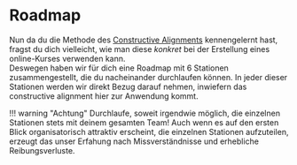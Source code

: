 # Roadmap

Nun da du die Methode des [Constructive Alignments](index.md#constructive-alignment) kennengelernt hast, fragst du dich vielleicht, wie man diese *konkret* bei der Erstellung eines online-Kurses verwenden kann. <br>
Deswegen haben wir für dich eine Roadmap mit 6 Stationen  zusammengestellt, die du nacheinander durchlaufen können. In jeder dieser Stationen werden wir direkt Bezug darauf nehmen, inwiefern das constructive alignment hier zur Anwendung kommt.

!!! warning "Achtung"
    Durchlaufe, soweit irgendwie möglich, die einzelnen Stationen stets mit deinem gesamten Team!
    Auch wenn es auf den ersten Blick organisatorisch attraktiv erscheint, die einzelnen Stationen aufzuteilen, erzeugt das unser Erfahung nach Missverständnisse und erhebliche Reibungsverluste.  
